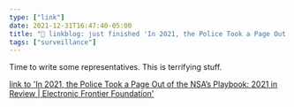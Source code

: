 ```yaml
---
type: ["link"]
date: 2021-12-31T16:47:40-05:00
title: "🔗 linkblog: just finished 'In 2021, the Police Took a Page Out of the NSA’s Playbook: 2021 in Review | Electronic Frontier Foundation'"
tags: ["surveillance"]
---
```

Time to write some representatives. This is terrifying stuff.
 
[link to 'In 2021, the Police Took a Page Out of the NSA’s Playbook: 2021 in Review | Electronic Frontier Foundation'](https://www.eff.org/deeplinks/2021/12/2021-police-took-page-out-nsas-playbook)

